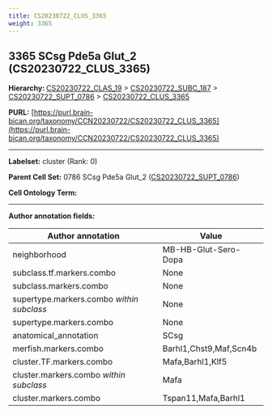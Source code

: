 ```yaml
---
title: CS20230722_CLUS_3365
weight: 3365
---
```

## 3365 SCsg Pde5a Glut_2 (CS20230722_CLUS_3365)
<b>Hierarchy: </b>
[CS20230722_CLAS_19](../CS20230722_CLAS_19) >
[CS20230722_SUBC_187](../CS20230722_SUBC_187) >
[CS20230722_SUPT_0786](../CS20230722_SUPT_0786) >
[CS20230722_CLUS_3365](../CS20230722_CLUS_3365)

**PURL:** [https://purl.brain-bican.org/taxonomy/CCN20230722/CS20230722_CLUS_3365](https://purl.brain-bican.org/taxonomy/CCN20230722/CS20230722_CLUS_3365)

---


**Labelset:** cluster (Rank: 0)

**Parent Cell Set:** 0786 SCsg Pde5a Glut_2 ([CS20230722_SUPT_0786](../CS20230722_SUPT_0786))



**Cell Ontology Term:** 

[MARKER GENES.]: #


---

[TRANSFERRED ANNOTATIONS.]: #


[AUTHOR ANNOTATION FIELDS.]: #


**Author annotation fields:**

| Author annotation | Value |
|-------------------|-------|
|neighborhood|MB-HB-Glut-Sero-Dopa|
|subclass.tf.markers.combo|None|
|subclass.markers.combo|None|
|supertype.markers.combo _within subclass_|None|
|supertype.markers.combo|None|
|anatomical_annotation|SCsg|
|merfish.markers.combo|Barhl1,Chst9,Maf,Scn4b|
|cluster.TF.markers.combo|Mafa,Barhl1,Klf5|
|cluster.markers.combo _within subclass_|Mafa|
|cluster.markers.combo|Tspan11,Mafa,Barhl1|
